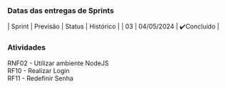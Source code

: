 ### Datas das entregas de Sprints
| Sprint | Previsão | Status | Histórico |
| 03 | 04/05/2024 |  ✔️Concluído    |

### Atividades

RNF02 - Utilizar ambiente NodeJS
<br>
RF10 - Realizar Login
<br>
RF11 - Redefinir Senha
